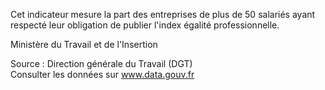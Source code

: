 <p>
Cet indicateur mesure la part des entreprises de plus de 50 salariés ayant respecté leur obligation de publier l'index égalité professionnelle.
</p>
Ministère du Travail et de l'Insertion
<p class="font-italic body-2">Source : Direction générale du Travail (DGT) <br> Consulter les données sur <a target="_blank" href="https://www.data.gouv.fr/fr/datasets/barometre-des-resultats-de-laction-publique/">www.data.gouv.fr</a></p>